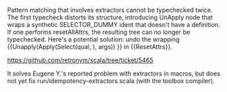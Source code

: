 Pattern matching that involves extractors cannot be typechecked twice. The first typecheck distorts its structure, introducing UnApply node that wraps a synthetic SELECTOR_DUMMY ident that doesn't have a definition. If one performs resetAllAttrs, the resulting tree can no longer be typechecked.
Here's a potential solution: undo the wrapping {{Unapply(Apply(Select(qual, <unapply selector>), args)) }} in {{ResetAttrs}}.

https://github.com/retronym/scala/tree/ticket/5465

It solves Eugene Y.'s reported problem with extractors in macros, but does not yet fix run/idempotency-extractors.scala (with the toolbox compiler).
